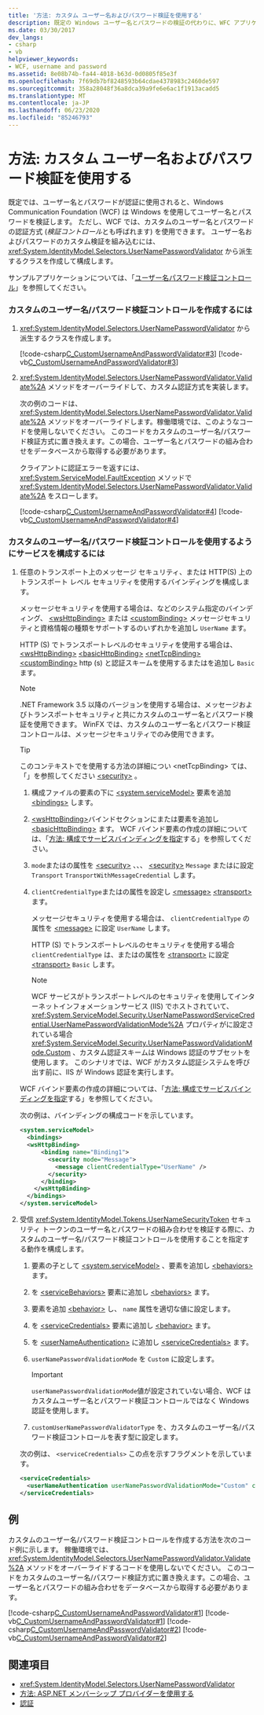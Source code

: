 ```yaml
---
title: '方法: カスタム ユーザー名およびパスワード検証を使用する'
description: 既定の Windows ユーザー名とパスワードの検証の代わりに、WFC アプリケーションのカスタムパスワード検証を組み込む方法について説明します。
ms.date: 03/30/2017
dev_langs:
- csharp
- vb
helpviewer_keywords:
- WCF, username and password
ms.assetid: 8e08b74b-fa44-4018-b63d-0d0805f85e3f
ms.openlocfilehash: 7f69db7bf8248593b64cdae4378983c2460de597
ms.sourcegitcommit: 358a28048f36a8dca39a9fe6e6ac1f1913acadd5
ms.translationtype: MT
ms.contentlocale: ja-JP
ms.lasthandoff: 06/23/2020
ms.locfileid: "85246793"
---
```

# <a name="how-to-use-a-custom-user-name-and-password-validator"></a>方法: カスタム ユーザー名およびパスワード検証を使用する

既定では、ユーザー名とパスワードが認証に使用されると、Windows Communication Foundation (WCF) は Windows を使用してユーザー名とパスワードを検証します。 ただし、WCF では、カスタムのユーザー名とパスワードの認証方式 (*検証コントロール*とも呼ばれます) を使用できます。 ユーザー名およびパスワードのカスタム検証を組み込むには、<xref:System.IdentityModel.Selectors.UserNamePasswordValidator> から派生するクラスを作成して構成します。

サンプルアプリケーションについては、「[ユーザー名パスワード検証コントロール](../samples/user-name-password-validator.md)」を参照してください。

### <a name="to-create-a-custom-user-name-and-password-validator"></a>カスタムのユーザー名/パスワード検証コントロールを作成するには

1. <xref:System.IdentityModel.Selectors.UserNamePasswordValidator> から派生するクラスを作成します。

    [!code-csharp[C_CustomUsernameAndPasswordValidator#3](~/samples/snippets/csharp/VS_Snippets_CFX/c_customusernameandpasswordvalidator/cs/service.cs#3)]
    [!code-vb[C_CustomUsernameAndPasswordValidator#3](~/samples/snippets/visualbasic/VS_Snippets_CFX/c_customusernameandpasswordvalidator/vb/service.vb#3)]

2. <xref:System.IdentityModel.Selectors.UserNamePasswordValidator.Validate%2A> メソッドをオーバーライドして、カスタム認証方式を実装します。

    次の例のコードは、<xref:System.IdentityModel.Selectors.UserNamePasswordValidator.Validate%2A> メソッドをオーバーライドします。稼働環境では、このようなコードを使用しないでください。 このコードをカスタムのユーザー名/パスワード検証方式に置き換えます。この場合、ユーザー名とパスワードの組み合わせをデータベースから取得する必要があります。

    クライアントに認証エラーを返すには、<xref:System.ServiceModel.FaultException> メソッドで <xref:System.IdentityModel.Selectors.UserNamePasswordValidator.Validate%2A> をスローします。

    [!code-csharp[C_CustomUsernameAndPasswordValidator#4](../../../../samples/snippets/csharp/VS_Snippets_CFX/c_customusernameandpasswordvalidator/cs/service.cs#4)]
    [!code-vb[C_CustomUsernameAndPasswordValidator#4](../../../../samples/snippets/visualbasic/VS_Snippets_CFX/c_customusernameandpasswordvalidator/vb/service.vb#4)]

### <a name="to-configure-a-service-to-use-a-custom-user-name-and-password-validator"></a>カスタムのユーザー名/パスワード検証コントロールを使用するようにサービスを構成するには

1. 任意のトランスポート上のメッセージ セキュリティ、または HTTP(S) 上のトランスポート レベル セキュリティを使用するバインディングを構成します。

    メッセージセキュリティを使用する場合は、などのシステム指定のバインディング、 [\<wsHttpBinding>](../../configure-apps/file-schema/wcf/wshttpbinding.md) または [\<customBinding>](../../configure-apps/file-schema/wcf/custombinding.md) メッセージセキュリティと資格情報の種類をサポートするのいずれかを追加し `UserName` ます。

    HTTP (S) でトランスポートレベルのセキュリティを使用する場合は、 [\<wsHttpBinding>](../../configure-apps/file-schema/wcf/wshttpbinding.md) [\<basicHttpBinding>](../../configure-apps/file-schema/wcf/basichttpbinding.md) [\<netTcpBinding>](../../configure-apps/file-schema/wcf/nettcpbinding.md) [\<customBinding>](../../configure-apps/file-schema/wcf/custombinding.md) http (s) と認証スキームを使用するまたはを追加し `Basic` ます。

    > [!NOTE]
    > .NET Framework 3.5 以降のバージョンを使用する場合は、メッセージおよびトランスポートセキュリティと共にカスタムのユーザー名とパスワード検証を使用できます。 WinFX では、カスタムのユーザー名とパスワード検証コントロールは、メッセージセキュリティでのみ使用できます。

    > [!TIP]
    > このコンテキストでを使用する方法の詳細につい \<netTcpBinding> ては、「」を参照してください [\<security>](../../configure-apps/file-schema/wcf/security-of-nettcpbinding.md) 。

    1. 構成ファイルの要素の下に [\<system.serviceModel>](../../configure-apps/file-schema/wcf/system-servicemodel.md) 要素を追加 [\<bindings>](../../configure-apps/file-schema/wcf/bindings.md) します。

    2. [\<wsHttpBinding>](../../configure-apps/file-schema/wcf/wshttpbinding.md)バインドセクションにまたは要素を追加し [\<basicHttpBinding>](../../configure-apps/file-schema/wcf/basichttpbinding.md) ます。 WCF バインド要素の作成の詳細については、「[方法: 構成でサービスバインディングを指定](../how-to-specify-a-service-binding-in-configuration.md)する」を参照してください。

    3. `mode`またはの属性を [\<security>](../../configure-apps/file-schema/wcf/security-of-wshttpbinding.md) 、、、 [\<security>](../../configure-apps/file-schema/wcf/security-of-basichttpbinding.md) `Message` またはに設定 `Transport` `TransportWithMessageCredential` します。

    4. `clientCredentialType`またはの属性を設定し [\<message>](../../configure-apps/file-schema/wcf/message-of-wshttpbinding.md) [\<transport>](../../configure-apps/file-schema/wcf/transport-of-wshttpbinding.md) ます。

        メッセージセキュリティを使用する場合は、 `clientCredentialType` の属性を [\<message>](../../configure-apps/file-schema/wcf/message-of-wshttpbinding.md) に設定 `UserName` します。

        HTTP (S) でトランスポートレベルのセキュリティを使用する場合 `clientCredentialType` は、またはの属性を [\<transport>](../../configure-apps/file-schema/wcf/transport-of-wshttpbinding.md) に設定 [\<transport>](../../configure-apps/file-schema/wcf/transport-of-basichttpbinding.md) `Basic` します。

        > [!NOTE]
        > WCF サービスがトランスポートレベルのセキュリティを使用してインターネットインフォメーションサービス (IIS) でホストされていて、 <xref:System.ServiceModel.Security.UserNamePasswordServiceCredential.UserNamePasswordValidationMode%2A> プロパティがに設定されている場合 <xref:System.ServiceModel.Security.UserNamePasswordValidationMode.Custom> 、カスタム認証スキームは Windows 認証のサブセットを使用します。 このシナリオでは、WCF がカスタム認証システムを呼び出す前に、IIS が Windows 認証を実行します。

    WCF バインド要素の作成の詳細については、「[方法: 構成でサービスバインディングを指定](../how-to-specify-a-service-binding-in-configuration.md)する」を参照してください。

    次の例は、バインディングの構成コードを示しています。

    ```xml
    <system.serviceModel>
      <bindings>
      <wsHttpBinding>
          <binding name="Binding1">
            <security mode="Message">
              <message clientCredentialType="UserName" />
            </security>
          </binding>
        </wsHttpBinding>
      </bindings>
    </system.serviceModel>
    ```

2. 受信 <xref:System.IdentityModel.Tokens.UserNameSecurityToken> セキュリティ トークンのユーザー名とパスワードの組み合わせを検証する際に、カスタムのユーザー名/パスワード検証コントロールを使用することを指定する動作を構成します。

    1. 要素の子として [\<system.serviceModel>](../../configure-apps/file-schema/wcf/system-servicemodel.md) 、要素を追加し [\<behaviors>](../../configure-apps/file-schema/wcf/behaviors.md) ます。

    2. を [\<serviceBehaviors>](../../configure-apps/file-schema/wcf/servicebehaviors.md) 要素に追加し [\<behaviors>](../../configure-apps/file-schema/wcf/behaviors.md) ます。

    3. 要素を追加 [\<behavior>](../../configure-apps/file-schema/wcf/behavior-of-servicebehaviors.md) し、 `name` 属性を適切な値に設定します。

    4. を [\<serviceCredentials>](../../configure-apps/file-schema/wcf/servicecredentials.md) 要素に追加し [\<behavior>](../../configure-apps/file-schema/wcf/behavior-of-servicebehaviors.md) ます。

    5. を [\<userNameAuthentication>](../../configure-apps/file-schema/wcf/usernameauthentication.md) に追加し [\<serviceCredentials>](../../configure-apps/file-schema/wcf/servicecredentials.md) ます。

    6. `userNamePasswordValidationMode` を `Custom` に設定します。

        > [!IMPORTANT]
        > `userNamePasswordValidationMode`値が設定されていない場合、WCF はカスタムユーザー名とパスワード検証コントロールではなく Windows 認証を使用します。

    7. `customUserNamePasswordValidatorType` を、カスタムのユーザー名/パスワード検証コントロールを表す型に設定します。

    次の例は、 `<serviceCredentials>` この点を示すフラグメントを示しています。

    ```xml
    <serviceCredentials>
      <userNameAuthentication userNamePasswordValidationMode="Custom" customUserNamePasswordValidatorType="Microsoft.ServiceModel.Samples.CalculatorService.CustomUserNameValidator, service" />
    </serviceCredentials>
    ```

## <a name="example"></a>例

カスタムのユーザー名/パスワード検証コントロールを作成する方法を次のコード例に示します。 稼働環境では、<xref:System.IdentityModel.Selectors.UserNamePasswordValidator.Validate%2A> メソッドをオーバーライドするコードを使用しないでください。 このコードをカスタムのユーザー名/パスワード検証方式に置き換えます。この場合、ユーザー名とパスワードの組み合わせをデータベースから取得する必要があります。

[!code-csharp[C_CustomUsernameAndPasswordValidator#1](~/samples/snippets/csharp/VS_Snippets_CFX/c_customusernameandpasswordvalidator/cs/service.cs#1)]
[!code-vb[C_CustomUsernameAndPasswordValidator#1](~/samples/snippets/visualbasic/VS_Snippets_CFX/c_customusernameandpasswordvalidator/vb/service.vb#1)]
[!code-csharp[C_CustomUsernameAndPasswordValidator#2](~/samples/snippets/csharp/VS_Snippets_CFX/c_customusernameandpasswordvalidator/cs/service.cs#2)]
[!code-vb[C_CustomUsernameAndPasswordValidator#2](~/samples/snippets/visualbasic/VS_Snippets_CFX/c_customusernameandpasswordvalidator/vb/service.vb#2)]

## <a name="see-also"></a>関連項目

- <xref:System.IdentityModel.Selectors.UserNamePasswordValidator>
- [方法: ASP.NET メンバーシップ プロバイダーを使用する](how-to-use-the-aspnet-membership-provider.md)
- [認証](authentication-in-wcf.md)
